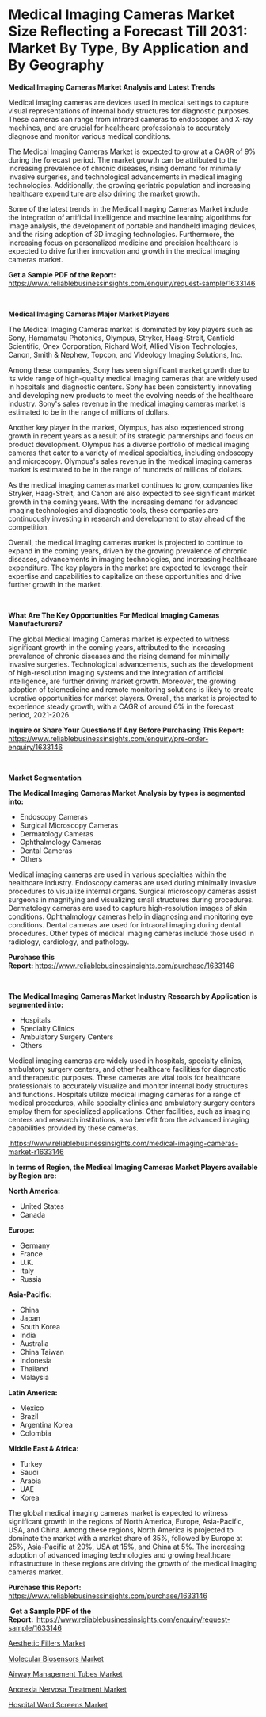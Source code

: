 <p><h1>Medical Imaging Cameras Market Size Reflecting a Forecast Till 2031: Market By Type, By Application and By Geography</h1></p><p><strong>Medical Imaging Cameras Market Analysis and Latest Trends</strong></p>
<p><p>Medical imaging cameras are devices used in medical settings to capture visual representations of internal body structures for diagnostic purposes. These cameras can range from infrared cameras to endoscopes and X-ray machines, and are crucial for healthcare professionals to accurately diagnose and monitor various medical conditions.</p><p>The Medical Imaging Cameras Market is expected to grow at a CAGR of 9% during the forecast period. The market growth can be attributed to the increasing prevalence of chronic diseases, rising demand for minimally invasive surgeries, and technological advancements in medical imaging technologies. Additionally, the growing geriatric population and increasing healthcare expenditure are also driving the market growth.</p><p>Some of the latest trends in the Medical Imaging Cameras Market include the integration of artificial intelligence and machine learning algorithms for image analysis, the development of portable and handheld imaging devices, and the rising adoption of 3D imaging technologies. Furthermore, the increasing focus on personalized medicine and precision healthcare is expected to drive further innovation and growth in the medical imaging cameras market.</p></p>
<p><strong>Get a Sample PDF of the Report:&nbsp;</strong> <a href="https://www.reliablebusinessinsights.com/enquiry/request-sample/1633146">https://www.reliablebusinessinsights.com/enquiry/request-sample/1633146</a></p>
<p>&nbsp;</p>
<p><strong>Medical Imaging Cameras Major Market Players</strong></p>
<p><p>The Medical Imaging Cameras market is dominated by key players such as Sony, Hamamatsu Photonics, Olympus, Stryker, Haag-Streit, Canfield Scientific, Onex Corporation, Richard Wolf, Allied Vision Technologies, Canon, Smith & Nephew, Topcon, and Videology Imaging Solutions, Inc. </p><p>Among these companies, Sony has seen significant market growth due to its wide range of high-quality medical imaging cameras that are widely used in hospitals and diagnostic centers. Sony has been consistently innovating and developing new products to meet the evolving needs of the healthcare industry. Sony's sales revenue in the medical imaging cameras market is estimated to be in the range of millions of dollars.</p><p>Another key player in the market, Olympus, has also experienced strong growth in recent years as a result of its strategic partnerships and focus on product development. Olympus has a diverse portfolio of medical imaging cameras that cater to a variety of medical specialties, including endoscopy and microscopy. Olympus's sales revenue in the medical imaging cameras market is estimated to be in the range of hundreds of millions of dollars.</p><p>As the medical imaging cameras market continues to grow, companies like Stryker, Haag-Streit, and Canon are also expected to see significant market growth in the coming years. With the increasing demand for advanced imaging technologies and diagnostic tools, these companies are continuously investing in research and development to stay ahead of the competition.</p><p>Overall, the medical imaging cameras market is projected to continue to expand in the coming years, driven by the growing prevalence of chronic diseases, advancements in imaging technologies, and increasing healthcare expenditure. The key players in the market are expected to leverage their expertise and capabilities to capitalize on these opportunities and drive further growth in the market.</p></p>
<p>&nbsp;</p>
<p><strong>What Are The Key Opportunities For Medical Imaging Cameras Manufacturers?</strong></p>
<p><p>The global Medical Imaging Cameras market is expected to witness significant growth in the coming years, attributed to the increasing prevalence of chronic diseases and the rising demand for minimally invasive surgeries. Technological advancements, such as the development of high-resolution imaging systems and the integration of artificial intelligence, are further driving market growth. Moreover, the growing adoption of telemedicine and remote monitoring solutions is likely to create lucrative opportunities for market players. Overall, the market is projected to experience steady growth, with a CAGR of around 6% in the forecast period, 2021-2026.</p></p>
<p><strong>Inquire or Share Your Questions If Any Before Purchasing This Report:</strong> <a href="https://www.reliablebusinessinsights.com/enquiry/pre-order-enquiry/1633146">https://www.reliablebusinessinsights.com/enquiry/pre-order-enquiry/1633146</a></p>
<p>&nbsp;</p>
<p><strong>Market Segmentation</strong></p>
<p><strong>The Medical Imaging Cameras Market Analysis by types is segmented into:</strong></p>
<p><ul><li>Endoscopy Cameras</li><li>Surgical Microscopy Cameras</li><li>Dermatology Cameras</li><li>Ophthalmology Cameras</li><li>Dental Cameras</li><li>Others</li></ul></p>
<p><p>Medical imaging cameras are used in various specialties within the healthcare industry. Endoscopy cameras are used during minimally invasive procedures to visualize internal organs. Surgical microscopy cameras assist surgeons in magnifying and visualizing small structures during procedures. Dermatology cameras are used to capture high-resolution images of skin conditions. Ophthalmology cameras help in diagnosing and monitoring eye conditions. Dental cameras are used for intraoral imaging during dental procedures. Other types of medical imaging cameras include those used in radiology, cardiology, and pathology.</p></p>
<p><strong>Purchase this Report:&nbsp;</strong><a href="https://www.reliablebusinessinsights.com/purchase/1633146">https://www.reliablebusinessinsights.com/purchase/1633146</a></p>
<p>&nbsp;</p>
<p><strong>The Medical Imaging Cameras Market Industry Research by Application is segmented into:</strong></p>
<p><ul><li>Hospitals</li><li>Specialty Clinics</li><li>Ambulatory Surgery Centers</li><li>Others</li></ul></p>
<p><p>Medical imaging cameras are widely used in hospitals, specialty clinics, ambulatory surgery centers, and other healthcare facilities for diagnostic and therapeutic purposes. These cameras are vital tools for healthcare professionals to accurately visualize and monitor internal body structures and functions. Hospitals utilize medical imaging cameras for a range of medical procedures, while specialty clinics and ambulatory surgery centers employ them for specialized applications. Other facilities, such as imaging centers and research institutions, also benefit from the advanced imaging capabilities provided by these cameras.</p></p>
<p><a href="https://www.reliablebusinessinsights.com/medical-imaging-cameras-market-r1633146">&nbsp;https://www.reliablebusinessinsights.com/medical-imaging-cameras-market-r1633146</a></p>
<p><strong>In terms of Region, the Medical Imaging Cameras Market Players available by Region are:</strong></p>
<p>
    <p> <strong> North America: </strong>
        <ul>
            <li>United States</li>
            <li>Canada</li>
        </ul>
        </p> 
    <p> <strong> Europe: </strong>
        <ul>
            <li>Germany</li>
            <li>France</li>
            <li>U.K.</li>
            <li>Italy</li>
            <li>Russia</li>
        </ul>
        </p> 
    <p> <strong> Asia-Pacific: </strong>
        <ul>
            <li>China</li>
            <li>Japan</li>
            <li>South Korea</li>
            <li>India</li>
            <li>Australia</li>
            <li>China Taiwan</li>
            <li>Indonesia</li>
            <li>Thailand</li>
            <li>Malaysia</li>
        </ul>
        </p> 
    <p> <strong> Latin America: </strong>
        <ul>
            <li>Mexico</li>
            <li>Brazil</li>
            <li>Argentina Korea</li>
            <li>Colombia</li>
        </ul>
        </p> 
    <p> <strong> Middle East & Africa: </strong>
        <ul>
            <li>Turkey</li>
            <li>Saudi</li>
            <li>Arabia</li>
            <li>UAE</li>
            <li>Korea</li>
        </ul>
    </p>
    </p>
<p><p>The global medical imaging cameras market is expected to witness significant growth in the regions of North America, Europe, Asia-Pacific, USA, and China. Among these regions, North America is projected to dominate the market with a market share of 35%, followed by Europe at 25%, Asia-Pacific at 20%, USA at 15%, and China at 5%. The increasing adoption of advanced imaging technologies and growing healthcare infrastructure in these regions are driving the growth of the medical imaging cameras market.</p></p>
<p><strong>Purchase this Report: </strong><a href="https://www.reliablebusinessinsights.com/purchase/1633146">https://www.reliablebusinessinsights.com/purchase/1633146</a></p>
<p>&nbsp;<strong>Get a Sample PDF of the Report:&nbsp;&nbsp;</strong><a href="https://www.reliablebusinessinsights.com/enquiry/request-sample/1633146">https://www.reliablebusinessinsights.com/enquiry/request-sample/1633146</a></p>
<p><strong></strong></p>
<p><p><a href="https://github.com/LarryPearsongXXfvf/Market-Research-Report-List-1/blob/main/aesthetic-fillers-market.md">Aesthetic Fillers Market</a></p><p><a href="https://github.com/kishanagarner91/Market-Research-Report-List-1/blob/main/molecular-biosensors-market.md">Molecular Biosensors Market</a></p><p><a href="https://github.com/hrhzhypq19/Market-Research-Report-List-1/blob/main/airway-management-tubes-market.md">Airway Management Tubes Market</a></p><p><a href="https://issuu.com/reportprime-2/docs/anorexia-nervosa-treatment-market-size-2030.pptx">Anorexia Nervosa Treatment Market</a></p><p><a href="https://github.com/brendafegmorris532/Market-Research-Report-List-2/blob/main/hospital-ward-screens-market.md">Hospital Ward Screens Market</a></p></p>